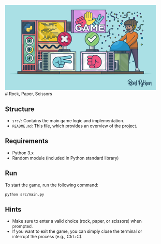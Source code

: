 <img src="./images/Rock_Paper_scissors.webp" alt="Rock Paper Scissors" width="500">
# Rock, Paper, Scissors

## Structure
- `src/`: Contains the main game logic and implementation.
- `README.md`: This file, which provides an overview of the project.

## Requirements
- Python 3.x
- Random module (included in Python standard library)

## Run
To start the game, run the following command:

```bash
python src/main.py
```

## Hints
- Make sure to enter a valid choice (rock, paper, or scissors) when prompted.
- If you want to exit the game, you can simply close the terminal or interrupt the process (e.g., Ctrl+C).